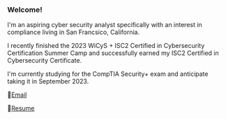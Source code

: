### Welcome!

I'm an aspiring cyber security analyst specifically with an interest in compliance living in San Francsico, California.

I recently finished the 2023 WiCyS + ISC2 Certified in Cybersecurity Certification Summer Camp and successfully earned my ISC2 Certified in Cybersecurity Certificate.

I'm currently studying for the CompTIA Security+ exam and anticipate taking it in September 2023.


📧<a href = "mailto:simone.k.christen@gmail.com">Email </a>

📃<a href = "https://drive.google.com/file/d/1V551_Zk1e4AHkpLS7y3rNoegWRR0RVlE/view?usp=sharing" target = "_blank">Resume</a>


